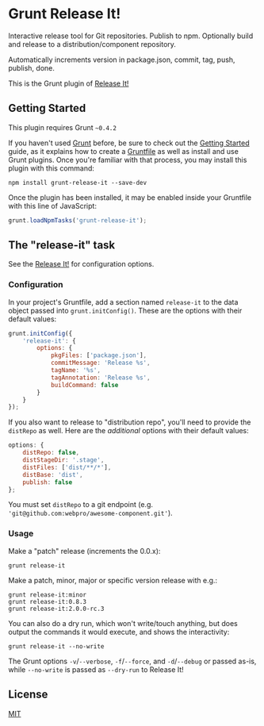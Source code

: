 # Grunt Release It!

Interactive release tool for Git repositories. Publish to npm. Optionally build and release to a distribution/component repository.

Automatically increments version in package.json, commit, tag, push, publish, done.

This is the Grunt plugin of [Release It!](https://github.com/webpro/release-it)

## Getting Started

This plugin requires Grunt `~0.4.2`

If you haven't used [Grunt](http://gruntjs.com/) before, be sure to check out the [Getting Started](http://gruntjs.com/getting-started) guide, as it explains how to create a [Gruntfile](http://gruntjs.com/sample-gruntfile) as well as install and use Grunt plugins. Once you're familiar with that process, you may install this plugin with this command:

```shell
npm install grunt-release-it --save-dev
```

Once the plugin has been installed, it may be enabled inside your Gruntfile with this line of JavaScript:

```js
grunt.loadNpmTasks('grunt-release-it');
```

## The "release-it" task

See the [Release It!](https://github.com/webpro/release-it#release-it) for configuration options.

### Configuration

In your project's Gruntfile, add a section named `release-it` to the data object passed into `grunt.initConfig()`. These are the options with their default values:

```js
grunt.initConfig({
    'release-it': {
        options: {
            pkgFiles: ['package.json'],
            commitMessage: 'Release %s',
            tagName: '%s',
            tagAnnotation: 'Release %s',
            buildCommand: false
        }
    }
});
```

If you also want to release to "distribution repo", you'll need to provide the `distRepo` as well. Here are the _additional_ options with their default values:

```js
options: {
    distRepo: false,
    distStageDir: '.stage',
    distFiles: ['dist/**/*'],
    distBase: 'dist',
    publish: false
};
```

You must set `distRepo` to a git endpoint (e.g. `'git@github.com:webpro/awesome-component.git'`).

### Usage

Make a "patch" release (increments the 0.0.x):

```shell
grunt release-it
```

Make a patch, minor, major or specific version release with e.g.:

```shell
grunt release-it:minor
grunt release-it:0.8.3
grunt release-it:2.0.0-rc.3
```

You can also do a dry run, which won't write/touch anything, but does output the commands it would execute, and shows the interactivity:

```shell
grunt release-it --no-write
```

The Grunt options `-v`/`--verbose`, `-f`/`--force`, and `-d`/`--debug` or passed as-is, while `--no-write` is passed as `--dry-run` to Release It!

## License

[MIT](http://webpro.mit-license.org/)
